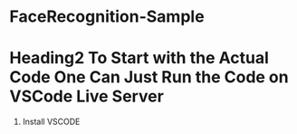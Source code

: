 ﻿# FaceRecognition-Sample 
 
 
# Heading2 To Start with the Actual Code One Can Just Run the Code on VSCode Live Server 
1. Install VSCODE
